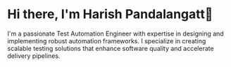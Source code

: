 # Hi there, I'm Harish Pandalangatt👋

I'm a passionate Test Automation Engineer with expertise in designing and implementing robust automation frameworks. I specialize in creating scalable testing solutions that enhance software quality and accelerate delivery pipelines.

